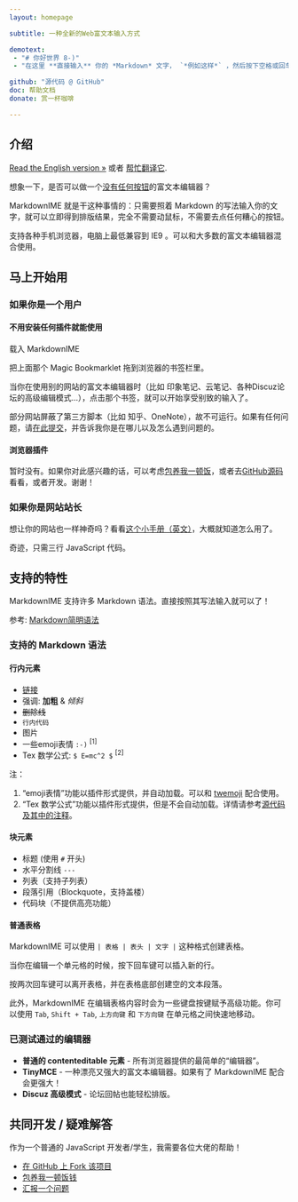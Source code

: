 ```yaml
---
layout: homepage

subtitle: 一种全新的Web富文本输入方式

demotext:
 - "# 你好世界 8-)"
 - "在这里 **直接输入** 你的 *Markdown* 文字， `*例如这样*` ，然后按下空格或回车。"

github: "源代码 @ GitHub"
doc: 帮助文档
donate: 赏一杯咖啡

---
```


## 介绍

[Read the English version »](./?ncr) 或者 [帮忙翻译它](https://github.com/laobubu/MarkdownIME/edit/gh-pages/index.md).

想象一下，是否可以做一个<u>没有任何按钮</u>的富文本编辑器？

MarkdownIME 就是干这种事情的：只需要照着 Markdown 的写法输入你的文字，就可以立即得到排版结果，完全不需要动鼠标，不需要去点任何糟心的按钮。

支持各种手机浏览器，电脑上最低兼容到 IE9 。可以和大多数的富文本编辑器混合使用。

## 马上开始用

### 如果你是一个用户

#### 不用安装任何插件就能使用

<a title="加载 MarkdownIME" class="button" id="bookmarklet">载入 MarkdownIME</a>

把上面那个 Magic Bookmarklet 拖到浏览器的书签栏里。

当你在使用别的网站的富文本编辑器时（比如 印象笔记、云笔记、各种Discuz论坛的高级编辑模式...），点击那个书签，就可以开始享受别致的输入了。

部分网站屏蔽了第三方脚本（比如 知乎、OneNote），故不可运行。如果有任何问题，请[在此提交](https://github.com/laobubu/MarkdownIME/issues/new)，并告诉我你是在哪儿以及怎么遇到问题的。

#### 浏览器插件

暂时没有。如果你对此感兴趣的话，可以考虑[包养我一顿饭](//laobubu.net/donate.html)，或者去[GitHub源码](https://github.com/laobubu/MarkdownIME)看看，或者开发。谢谢！

### 如果你是网站站长

想让你的网站也一样神奇吗？看看[这个小手册（英文）](manual.html)，大概就知道怎么用了。

奇迹，只需三行 JavaScript 代码。

## 支持的特性

MarkdownIME 支持许多 Markdown 语法。直接按照其写法输入就可以了！

参考: [Markdown简明语法](http://ibruce.info/2013/11/26/markdown/)

### 支持的 Markdown 语法

#### 行内元素

*   [链接](http://laobubu.net)
*   强调: **加粗** & *倾斜*
*   ~~删除线~~
*   `行内代码`
*   图片
*   一些emoji表情 `:-)` <sup>[1]</sup>
*   Tex 数学公式: `$ E=mc^2 $` <sup>[2]</sup>

注：

1.  “emoji表情”功能以插件形式提供，并自动加载。可以和 [twemoji](https://github.com/twitter/twemoji) 配合使用。
2.  “Tex 数学公式”功能以插件形式提供，但是不会自动加载。详情请参考[源代码及其中的注释](https://github.com/laobubu/MarkdownIME/blob/master/src/Addon/MathAddon.ts)。

#### 块元素

*   标题 (使用 `#` 开头)
*   水平分割线 `---`
*   列表（支持子列表）
*   段落引用（Blockquote，支持盖楼）
*   代码块（不提供高亮功能）

#### 普通表格

MarkdownIME 可以使用 `| 表格 | 表头 | 文字 |` 这种格式创建表格。

当你在编辑一个单元格的时候，按下回车键可以插入新的行。

按两次回车键可以离开表格，并在表格底部创建空的文本段落。

此外，MarkdownIME 在编辑表格内容时会为一些键盘按键赋予高级功能。你可以使用 `Tab`, `Shift + Tab`, `上方向键` 和 `下方向键` 在单元格之间快速地移动。

### 已测试通过的编辑器

*   **普通的 contenteditable 元素** - 所有浏览器提供的最简单的“编辑器”。
*   **TinyMCE** - 一种漂亮又强大的富文本编辑器。如果有了 MarkdownIME 配合会更强大！
*   **Discuz 高级模式** - 论坛回帖也能轻松排版。

## 共同开发 / 疑难解答

作为一个普通的 JavaScript 开发者/学生，我需要各位大佬的帮助！

*   [在 GitHub 上 Fork 该项目](https://github.com/laobubu/MarkdownIME)
*   [包养我一顿饭钱](//laobubu.net/donate.html)
*   [汇报一个问题](https://github.com/laobubu/MarkdownIME/issues/new)
